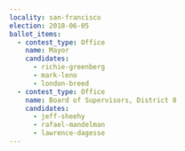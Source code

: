 ```yaml
---
locality: san-francisco
election: 2018-06-05
ballot_items:
  - contest_type: Office
    name: Mayor
    candidates:
      - richie-greenberg
      - mark-leno
      - london-breed
  - contest_type: Office
    name: Board of Supervisors, District 8
    candidates:
      - jeff-sheehy
      - rafael-mandelman
      - lawrence-dagesse
---
```

